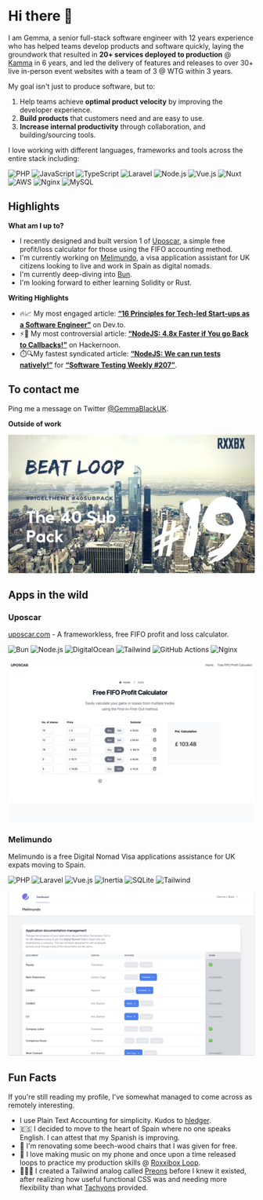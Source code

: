 # Hi there 👋

I am Gemma, a senior full-stack software engineer with 12 years experience who has helped teams develop products and software quickly, laying the groundwork that resulted in **20+ services deployed to production** @ [Kamma](https://kammadata.com) in 6 years, and led the delivery of features and releases to over 30+ live in-person event websites with a team of 3 @ WTG within 3 years.

My goal isn't just to produce software, but to:

1. Help teams achieve **optimal product velocity** by improving the developer experience.
2. **Build products** that customers need and are easy to use.
3. **Increase internal productivity** through collaboration, and building/sourcing tools.

I love working with different languages, frameworks and tools across the entire stack including:

![PHP](https://img.shields.io/badge/PHP-777BB4.svg?style=for-the-badge&logo=PHP&logoColor=white)
![JavaScript](https://img.shields.io/badge/JavaScript-F7DF1E.svg?style=for-the-badge&logo=JavaScript&logoColor=black)
![TypeScript](https://img.shields.io/badge/TypeScript-3178C6.svg?style=for-the-badge&logo=TypeScript&logoColor=white)
![Laravel](https://img.shields.io/badge/Laravel-FF2D20.svg?style=for-the-badge&logo=Laravel&logoColor=white)
![Node.js](https://img.shields.io/badge/Node.js-5FA04E.svg?style=for-the-badge&logo=nodedotjs&logoColor=white)
![Vue.js](https://img.shields.io/badge/Vue.js-4FC08D.svg?style=for-the-badge&logo=vuedotjs&logoColor=white)
![Nuxt](https://img.shields.io/badge/Nuxt.js-00DC82.svg?style=for-the-badge&logo=nuxtdotjs&logoColor=white)
![AWS](https://img.shields.io/badge/Amazon%20Web%20Services-232F3E.svg?style=for-the-badge&logo=Amazon-Web-Services&logoColor=white)
![Nginx](https://img.shields.io/badge/NGINX-009639.svg?style=for-the-badge&logo=NGINX&logoColor=white)
![MySQL](https://img.shields.io/badge/MySQL-4479A1.svg?style=for-the-badge&logo=MySQL&logoColor=white)

## Highlights

**What am I up to?**

- I recently designed and built version 1 of [Uposcar](#uposcar), a simple free profit/loss calculator for those using the FIFO accounting method.
- I'm currently working on [Melimundo](#melimundo), a visa application assistant for UK citizens looking to live and work in Spain as digital nomads.
- I'm currently deep-diving into [Bun](https://bun.sh).
- I'm looking forward to either learning Solidity or Rust.

**Writing Highlights**

- 🔥📈 My most engaged article: **[“16 Principles for Tech-led Start-ups as a Software Engineer”](https://dev.to/gemmablack/16-principles-for-tech-led-start-ups-as-software-engineer-5gjk)** on Dev.to.
- ⚡💬 My most controversial article: **[“NodeJS: 4.8x Faster if You go Back to Callbacks!”](https://hackernoon.com/nodejs-48x-faster-if-you-go-back-to-callbacks)** on Hackernoon.
- ⏱️🔍My fastest syndicated article: **[“NodeJS: We can run tests natively!”](https://gemmablack.dev/nodejs-we-can-run-tests-natively)** for **[“Software Testing Weekly #207”](https://softwaretestingweekly.com/issues/207)**. 

## To contact me

Ping me a message on Twitter [@GemmaBlackUK](https://x.com/GemmaBlackUK).

**Outside of work**

[![Roxxibox Loop](./images/roxxibox-loop.png)](https://www.youtube.com/watch?v=elTS8uGdrYs)

## Apps in the wild

### Uposcar

[uposcar.com](https://uposcar.com) - A frameworkless, free FIFO profit and loss calculator.

![Bun](https://img.shields.io/badge/Bun-000000.svg?style=for-the-badge&logo=Bun&logoColor=white)   ![Node.js](https://img.shields.io/badge/Node.js-5FA04E.svg?style=for-the-badge&logo=nodedotjs&logoColor=white)  ![DigitalOcean](https://img.shields.io/badge/DigitalOcean-0080FF.svg?style=for-the-badge&logo=DigitalOcean&logoColor=white)     ![Tailwind](https://img.shields.io/badge/Tailwind%20CSS-06B6D4.svg?style=for-the-badge&logo=Tailwind-CSS&logoColor=white)   ![GitHub Actions](https://img.shields.io/badge/GitHub%20Actions-2088FF.svg?style=for-the-badge&logo=GitHub-Actions&logoColor=white)     ![Nginx](https://img.shields.io/badge/NGINX-009639.svg?style=for-the-badge&logo=NGINX&logoColor=white)

[![uposcar.com screenshot](./images/uposcar.png)](https://uposcar.com)

### Melimundo

Melimundo is a free Digital Nomad Visa applications assistance for UK expats moving to Spain.

![PHP](https://img.shields.io/badge/PHP-777BB4.svg?style=for-the-badge&logo=PHP&logoColor=white)
![Laravel](https://img.shields.io/badge/Laravel-FF2D20.svg?style=for-the-badge&logo=Laravel&logoColor=white)
![Vue.js](https://img.shields.io/badge/Vue.js-4FC08D.svg?style=for-the-badge&logo=vuedotjs&logoColor=white)
![Inertia](https://img.shields.io/badge/Inertia-9553E9.svg?style=for-the-badge&logo=Inertia&logoColor=white)
![SQLite](https://img.shields.io/badge/SQLite-003B57.svg?style=for-the-badge&logo=SQLite&logoColor=white)
![Tailwind](https://img.shields.io/badge/Tailwind%20CSS-06B6D4.svg?style=for-the-badge&logo=Tailwind-CSS&logoColor=white)

![Melimundo screenshot](./images/melimundo.png)

## Fun Facts

If you're still reading my profile, I've somewhat managed to come across as remotely interesting.

- I use Plain Text Accounting for simplicity. Kudos to [hledger](https://hledger.org/).
- 🇪🇸 I decided to move to the heart of Spain where no one speaks English. I can attest that my Spanish is improving.
- 🔨 I'm renovating some beech-wood chairs that I was given for free.
- 🎹 I love making music on my phone and once upon a time released loops to practice my production skills @ [Roxxibox Loop](https://www.youtube.com/@RoxxiboxLoop).
- 👩🏽‍💻 I created a Tailwind analog called [Preons](https://github.com/preons/preons) before I knew it existed, after realizing how useful functional CSS was and needing more flexibility than what [Tachyons](https://tachyons.io/) provided.